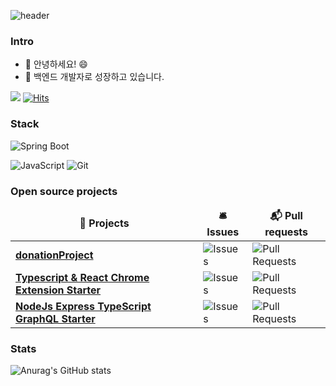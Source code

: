 
![header](https://capsule-render.vercel.app/api?type=Slice&text=developer)

### Intro
- 👀 안녕하세요! 😄
- 🌱 백엔드 개발자로 성장하고 있습니다.

  

<a href="https://velog.io/@yesrin" target="_blank"><img src="https://img.shields.io/badge/Velog-20c997?style=flat-square&logo=Vimeo&logoColor=white"/></a>
   [![Hits](https://hits.seeyoufarm.com/api/count/incr/badge.svg?url=https%3A%2F%2Fgithub.com%2Fyerin%2Fhit-counter&count_bg=%2379C83D&title_bg=%23555555&icon=&icon_color=%23E7E7E7&title=hits&edge_flat=false)](https://hits.seeyoufarm.com)

### Stack
![Spring Boot](https://img.shields.io/badge/-SpringBoot-6DB33F?style=for-the-badge&logo=springboot&logoColor=white)


![JavaScript](https://img.shields.io/badge/-JavaScript-F7DF1E?style=for-the-badge&logo=javascript&logoColor=white)
![Git](https://img.shields.io/badge/-Git-F05032?style=for-the-badge&logo=git&logoColor=white)

<h3>Open source projects</h3>
<table>
  <thead align="center">
    <tr border: none;>
      <td><b>🎁 Projects</b></td>
      <td><b>🛎 Issues</b></td>
      <td><b>📬 Pull requests</b></td>
    </tr>
  </thead>
  <tbody>
    <tr>
      <td><a href="https://github.com/thmsgbrt/react-simple-pull-to-refresh"><b>donationProject</b></a></td>
      <td><img alt="Issues" src="https://img.shields.io/github/issues/yesrin/LikeLion-3/donationProject?style=flat-square&labelColor=343b41"/></td>
      <td><img alt="Pull Requests" src="https://img.shields.io/github/issues-pr/yesrin/donationProject?style=flat-square&labelColor=343b41"/></td>
    </tr>
	  <tr>
      <td><a href="https://github.com/thmsgbrt/Chrome-Extension-with-React-and-Typescript-Starter-Pack"><b>Typescript & React Chrome Extension Starter</b></a></td>
      <td><img alt="Issues" src="https://img.shields.io/github/issues/thmsgbrt/Chrome-Extension-with-React-and-Typescript-Starter-Pack?style=flat-square&labelColor=343b41"/></td>
      <td><img alt="Pull Requests" src="https://img.shields.io/github/issues-pr/thmsgbrt/Chrome-Extension-with-React-and-Typescript-Starter-Pack?style=flat-square&labelColor=343b41"/></td>
    </tr>
    <tr>
      <td><a href="https://github.com/thmsgbrt/nodejs-typescript-express-apollo-graphql-starter"><b>NodeJs Express TypeScript GraphQL Starter</b></a></td>
      <td><img alt="Issues" src="https://img.shields.io/github/issues/thmsgbrt/nodejs-typescript-express-apollo-graphql-starter?style=flat-square&labelColor=343b41"/></td>
      <td><img alt="Pull Requests" src="https://img.shields.io/github/issues-pr/thmsgbrt/nodejs-typescript-express-apollo-graphql-starter?style=flat-square&labelColor=343b41"/></td>
    </tr>
  </tbody>
</table>

### Stats
![Anurag's GitHub stats](https://github-readme-stats.vercel.app/api?username=yesrin&show_icons=true&theme=radical)




